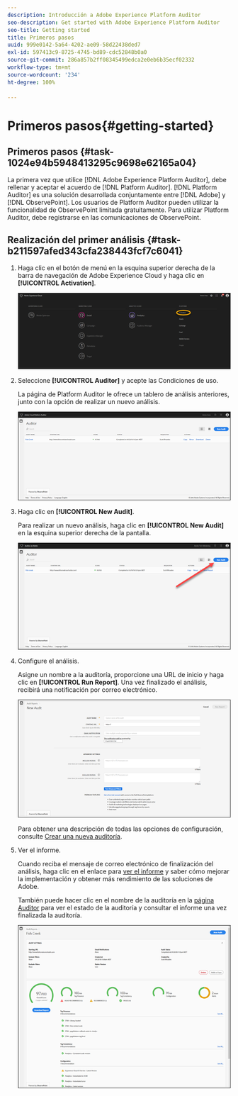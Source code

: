 ```yaml
---
description: Introducción a Adobe Experience Platform Auditor
seo-description: Get started with Adobe Experience Platform Auditor
seo-title: Getting started
title: Primeros pasos
uuid: 999e0142-5a64-4202-ae09-58d22438ded7
exl-id: 597413c9-8725-4745-bd89-cdc52848b0a0
source-git-commit: 286a857b2ff08345499edca2e0eb6b35ecf02332
workflow-type: tm+mt
source-wordcount: '234'
ht-degree: 100%

---
```


# Primeros pasos{#getting-started}

## Primeros pasos {#task-1024e94b5948413295c9698e62165a04}

<!--
This page is a placeholder for now, we need things like prerequisites, any planning that should be done before using Auditor, initial setup info--that kind of thing.
-->

La primera vez que utilice [!DNL Adobe Experience Platform Auditor], debe rellenar y aceptar el acuerdo de [!DNL Platform Auditor]. [!DNL Platform Auditor] es una solución desarrollada conjuntamente entre [!DNL Adobe] y [!DNL ObservePoint]. Los usuarios de Platform Auditor pueden utilizar la funcionalidad de ObservePoint limitada gratuitamente. Para utilizar Platform Auditor, debe registrarse en las comunicaciones de ObservePoint.

## Realización del primer análisis {#task-b211597afed343cfa238443fcf7c6041}

1. Haga clic en el botón de menú en la esquina superior derecha de la barra de navegación de Adobe Experience Cloud y haga clic en **[!UICONTROL Activation]**.

   ![](assets/activate.png)

1. Seleccione **[!UICONTROL Auditor]** y acepte las Condiciones de uso.

   La página de Platform Auditor le ofrece un tablero de análisis anteriores, junto con la opción de realizar un nuevo análisis.

   ![](assets/home.png)

1. Haga clic en **[!UICONTROL New Audit]**.

   Para realizar un nuevo análisis, haga clic en **[!UICONTROL New Audit]** en la esquina superior derecha de la pantalla.

   ![](assets/new-audit-button.png)

1. Configure el análisis.

   Asigne un nombre a la auditoría, proporcione una URL de inicio y haga clic en **[!UICONTROL Run Report]**. Una vez finalizado el análisis, recibirá una notificación por correo electrónico.

   ![](assets/config.png)

   Para obtener una descripción de todas las opciones de configuración, consulte [Crear una nueva auditoría](../create-audit/create-new-audit.md).
1. Ver el informe.

   Cuando reciba el mensaje de correo electrónico de finalización del análisis, haga clic en el enlace para [ver el informe](../reports/scorecard.md) y saber cómo mejorar la implementación y obtener más rendimiento de las soluciones de Adobe.

   También puede hacer clic en el nombre de la auditoría en la [página Auditor](../get-started/audit-list.md) para ver el estado de la auditoría y consultar el informe una vez finalizada la auditoría.

   ![](assets/report.png)
